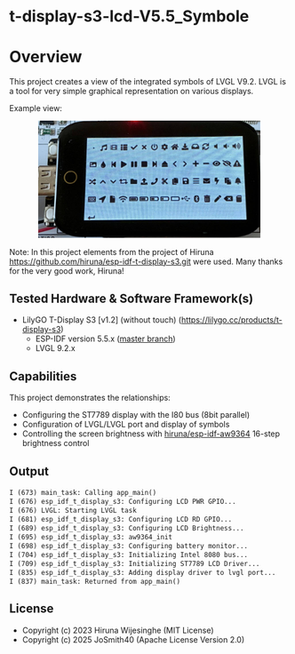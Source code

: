 # t-display-s3-lcd-V5.5_Symbole

# Overview
This project creates a view of the integrated symbols of LVGL V9.2. LVGL is a tool for very simple graphical representation on various displays.

Example view:
<div align="center">
<img src="doc/LVGL_Symbole.jpg" alt="Darstellung Symbole" width="400"/>
</div>

Note: In this project elements from the project of Hiruna https://github.com/hiruna/esp-idf-t-display-s3.git were used.
Many thanks for the very good work, Hiruna!


## Tested Hardware & Software Framework(s)
* LilyGO T-Display S3 [v1.2] (without touch) (https://lilygo.cc/products/t-display-s3)
  * ESP-IDF version 5.5.x ([master branch](https://github.com/espressif/esp-idf))
  * LVGL 9.2.x


## Capabilities

This project demonstrates the relationships:

* Configuring the ST7789 display with the I80 bus (8bit parallel)
* Configuration of LVGL/LVGL port and display of symbols
* Controlling the screen brightness with [hiruna/esp-idf-aw9364](https://github.com/hiruna/esp-idf-aw9364.git)
 16-step brightness control


## Output
```
I (673) main_task: Calling app_main()
I (676) esp_idf_t_display_s3: Configuring LCD PWR GPIO...
I (676) LVGL: Starting LVGL task
I (681) esp_idf_t_display_s3: Configuring LCD RD GPIO...
I (689) esp_idf_t_display_s3: Configuring LCD Brightness...
I (695) esp_idf_t_display_s3: aw9364_init
I (698) esp_idf_t_display_s3: Configuring battery monitor...
I (704) esp_idf_t_display_s3: Initializing Intel 8080 bus...
I (709) esp_idf_t_display_s3: Initializing ST7789 LCD Driver...
I (835) esp_idf_t_display_s3: Adding display driver to lvgl port...
I (837) main_task: Returned from app_main()
````


## License
  - Copyright (c) 2023 Hiruna Wijesinghe (MIT License)
  - Copyright (c) 2025 JoSmith40 (Apache License Version 2.0)
